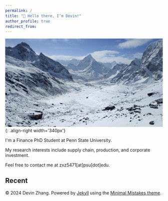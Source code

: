 ```yaml
---
permalink: /
title: "👋 Hello there, I’m Devin!"
author_profile: true
redirect_from: 
---
```


![mountains](/images/mountain.png){: .align-right width='340px'}

I'm a Finance PhD Student at Penn State University. 

My research interests include supply chain, production, and corporate investment. 

Feel free to contact me at zxz5471[at]psu[dot]edu.








Recent
------
© 2024 Devin Zhang. Powered by [Jekyll](https://jekyllrb.com/) using the [Minimal Mistakes theme](https://mmistakes.github.io/minimal-mistakes/docs/configuration/).
